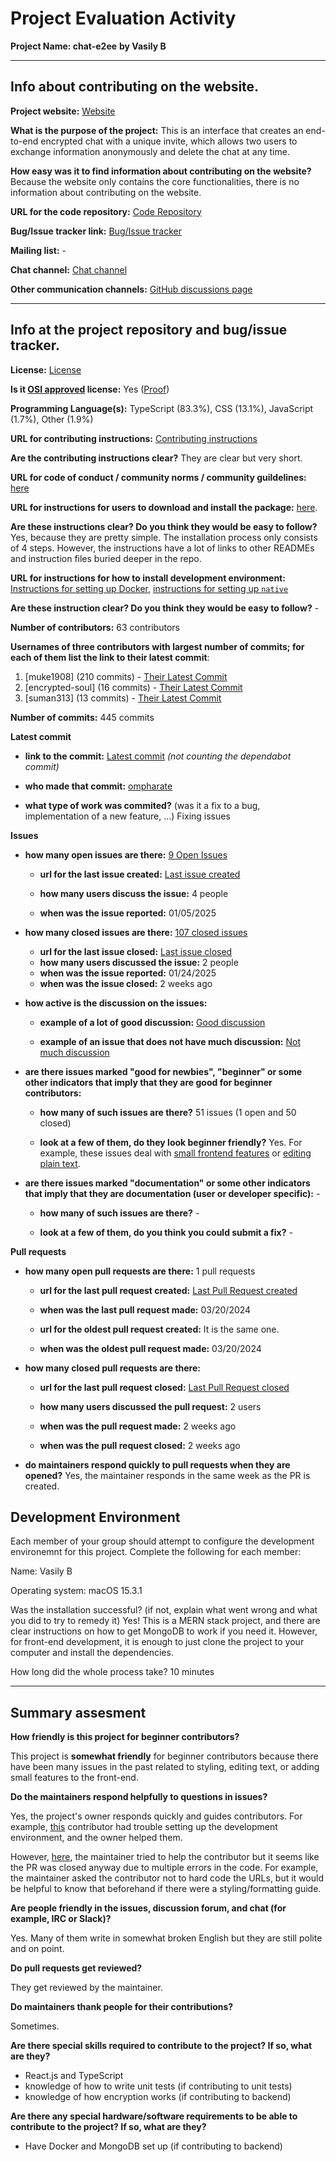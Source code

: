 # Project Evaluation Activity

__Project Name: chat-e2ee__
__by Vasily B__

---

## Info about contributing on the website.

__Project website:__ [Website](https://chat-e2ee-2.azurewebsites.net/)


__What is the purpose of the project:__ This is an interface that creates an end-to-end encrypted chat with a unique invite, which allows two users to exchange information anonymously and delete the chat at any time.


__How easy was it to find information about contributing on the website?__ Because the website only contains the core functionalities, there is no information about contributing on the website.

__URL for the code repository:__ [Code Repository](https://github.com/muke1908/chat-e2ee)

__Bug/Issue tracker link:__ [Bug/Issue tracker](https://github.com/muke1908/chat-e2ee/issues?q=is%3Aissue%20%20)

__Mailing list:__ -

__Chat channel:__ [Chat channel](https://app.gitter.im/#/room/#chat-e2ee_community:gitter.im)

__Other communication channels:__ [GitHub discussions page](https://github.com/muke1908/chat-e2ee/discussions)


---

## Info at the project repository and bug/issue tracker.

__License:__ [License](https://github.com/muke1908/chat-e2ee/blob/master/LICENSE)

__Is it [OSI approved](https://opensource.org/licenses/alphabetical) license:__ Yes ([Proof](https://opensource.org/license/apache-2-0))

__Programming Language(s):__ TypeScript (83.3%), CSS (13.1%), JavaScript (1.7%), Other (1.9%)

__URL for contributing instructions:__ [Contributing instructions](https://github.com/muke1908/chat-e2ee/blob/master/CONTRIBUTING.md)

__Are the contributing instructions clear?__ They are clear but very short.

__URL for code of conduct / community norms / community guildelines:__ [here](https://github.com/muke1908/chat-e2ee/community)

__URL for instructions for users to download and install the package:__  [here](https://github.com/muke1908/chat-e2ee/blob/master/README.md#computer-for-developers). 


__Are these instructions clear? Do you think they would be easy to follow?__ Yes, because they are pretty simple. The installation process only consists of 4 steps. However, the instructions have a lot of links to other READMEs and instruction files buried deeper in the repo.


__URL for instructions for how to install development environment:__ [Instructions for setting up Docker](https://github.com/muke1908/chat-e2ee/tree/master/docker), [instructions for setting up `native`](https://github.com/muke1908/chat-e2ee/tree/master/native)


__Are these instruction clear? Do you think they would be easy to follow?__ -


__Number of contributors:__ 63 contributors


__Usernames of three contributors with largest number of commits; for
each of them list the link to their latest commit__:

1. [muke1908] (210 commits) - [Their Latest Commit](https://github.com/muke1908/chat-e2ee/commit/6fe60da8aaee45feecf99d709fbf26b3c16e93aa)
1. [encrypted-soul] (16 commits) - [Their Latest Commit](https://github.com/muke1908/chat-e2ee/commit/e041408d7aabd3ae89de3ecae938fa1928dcd4f0)
1. [suman313] (13 commits) - [Their Latest Commit](https://github.com/muke1908/chat-e2ee/commit/0f63c3517e09181ec5656677236ebe17aee88fb2)

__Number of commits:__ 445 commits

__Latest commit__ 

- __link to the commit:__ [Latest commit](https://github.com/muke1908/chat-e2ee/commit/96dc48940bb73c17fca1c11d0a873523ce4caa7c) _(not counting the dependabot commit)_

- __who made that commit:__ [ompharate](https://github.com/muke1908/chat-e2ee/commits?author=ompharate)

- __what type of work was commited?__ (was it a fix to a bug, implementation of a new feature, ...) Fixing issues


__Issues__

- __how many open issues are there:__ [9 Open Issues](https://github.com/muke1908/chat-e2ee/issues)

    - __url for the last issue created:__ [Last issue created](https://github.com/muke1908/chat-e2ee/issues/396)

    - __how many users discuss the issue:__ 4 people
    
    - __when was the issue reported:__ 01/05/2025
    

- __how many closed issues are there:__ [107 closed issues](https://github.com/muke1908/chat-e2ee/issues?q=is%3Aissue%20state%3Aclosed)
    - __url for the last issue closed:__ [Last issue closed](https://github.com/muke1908/chat-e2ee/issues/398)
    - __how many users discussed the issue:__ 2 people
    - __when was the issue reported:__ 01/24/2025
    - __when was the issue closed:__ 2 weeks ago

- __how active is the discussion on the issues:__ 

    - __example of a lot of good discussion:__ [Good discussion](https://github.com/muke1908/chat-e2ee/issues/326)
    
    - __example of an issue that does not have much discussion:__ [Not much discussion](https://github.com/muke1908/chat-e2ee/issues/316)



- __are there issues marked "good for newbies", "beginner" or some other indicators that imply that they are good for beginner contributors:__ 

    - __how many of such issues are there?__ 51 issues (1 open and 50 closed)
    
    - __look at a few of them, do they look beginner friendly?__ Yes. For example, these issues deal with [small frontend features](https://github.com/muke1908/chat-e2ee/issues/316) or [editing plain text](https://github.com/muke1908/chat-e2ee/issues/326).



- __are there issues marked "documentation" or some other indicators that imply that they are documentation (user or developer specific):__ -

    - __how many of such issues are there?__ -
    
    - __look at a few of them, do you think you could submit a fix?__ -



__Pull requests__

- __how many open pull requests are there:__ 1 pull requests

    - __url for the last pull request created:__ [Last Pull Request created](https://github.com/muke1908/chat-e2ee/pull/346)
    
    - __when was the last pull request made:__ 03/20/2024

    - __url for the oldest pull request created:__ It is the same one.
    
    - __when was the oldest pull request made:__ 03/20/2024

- __how many closed pull requests are there:__ 

    - __url for the last pull request closed:__ [Last Pull Request closed](https://github.com/muke1908/chat-e2ee/pull/399)
    
    - __how many users discussed the pull request:__ 2 users
    
    - __when was the pull request made:__ 2 weeks ago
    
    - __when was the pull request closed:__ 2 weeks ago
    

- __do maintainers respond quickly to pull requests when they are opened?__ Yes, the maintainer responds in the same week as the PR is created.


## Development Environment 

Each member of your group should attempt to configure the development environemnt 
for this project. Complete the following for each member:

Name: Vasily B

Operating system: macOS 15.3.1

Was the installation successful? (if not, explain what went wrong and 
what you did to try to remedy it) Yes! This is a MERN stack project, and there are clear instructions on how to get MongoDB to work if you need it. However, for front-end development, it is enough to just clone the project to your computer and install the dependencies.

How long did the whole process take? 10 minutes


---


## Summary assesment
__How friendly is this project for beginner contributors?__

This project is __somewhat friendly__ for beginner contributors because there have been many issues in the past related to styling, editing text, or adding small features to the front-end.


__Do the maintainers respond helpfully to questions in issues?__

Yes, the project's owner responds quickly and guides contributors. For example, [this](https://github.com/muke1908/chat-e2ee/issues/287) contributor had trouble setting up the development environment, and the owner helped them.

However, [here](https://github.com/muke1908/chat-e2ee/pull/375), the maintainer tried to help the contributor but it seems like the PR was closed anyway due to multiple errors in the code. For example, the maintainer asked the contributor not to hard code the URLs, but it would be helpful to know that beforehand if there were a styling/formatting guide.

__Are people friendly in the issues, discussion forum, and chat (for example, IRC or Slack)?__

Yes. Many of them write in somewhat broken English but they are still polite and on point.

__Do pull requests get reviewed?__

They get reviewed by the maintainer.

__Do maintainers thank people for their contributions?__

Sometimes.

__Are there special skills required to contribute to the project? If so, what are they?__

* React.js and TypeScript
* knowledge of how to write unit tests (if contributing to unit tests)
* knowledge of how encryption works (if contributing to backend)

__Are there any special hardware/software requirements to be able to contribute to the project? If so, what are they?__

* Have Docker and MongoDB set up (if contributing to backend)
